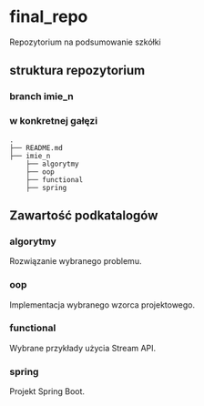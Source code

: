 # final_repo
  Repozytorium na podsumowanie szkółki
  
## struktura repozytorium
	
### branch imie_n

### w konkretnej gałęzi
```
.
├── README.md
├── imie_n
    ├── algorytmy
    ├── oop
    ├── functional
    ├── spring

```      

  
## Zawartość podkatalogów

### algorytmy
  Rozwiązanie wybranego problemu.   
   
### oop
  Implementacja wybranego wzorca projektowego.
  
### functional
  Wybrane przykłady użycia Stream API. 
  
### spring
  Projekt Spring Boot.
  
  
  

